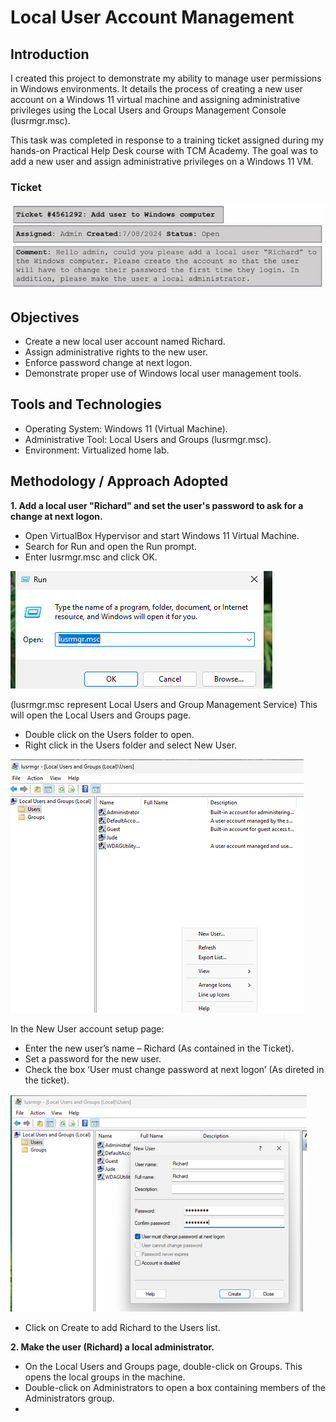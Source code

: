 # Local User Account Management

## Introduction
I created this project to demonstrate my ability to manage user permissions in Windows environments. It details the process of creating a new user account on a Windows 11 virtual machine and assigning administrative privileges using the Local Users and Groups Management Console (lusrmgr.msc).

This task was completed in response to a training ticket assigned during my hands-on Practical Help Desk course with TCM Academy. The goal was to add a new user and assign administrative privileges on a Windows 11 VM.

### Ticket

![Ticket](https://github.com/Judeorabueze/Local-User-Account-Management/blob/main/Ticket.PNG)

## Objectives
- Create a new local user account named Richard.
- Assign administrative rights to the new user.
- Enforce password change at next logon.
- Demonstrate proper use of Windows local user management tools.

## Tools and Technologies
- Operating System: Windows 11 (Virtual Machine).
- Administrative Tool: Local Users and Groups (lusrmgr.msc).
- Environment: Virtualized home lab.

## Methodology / Approach Adopted

<b>1. Add a local user "Richard" and set the user's password to ask for a change at next logon.</b>
- Open VirtualBox Hypervisor and start Windows 11 Virtual Machine.
- Search for Run and open the Run prompt.
- Enter lusrmgr.msc and click OK.

![Run](https://github.com/Judeorabueze/Local-User-Account-Management/blob/main/Run.png)

(lusrmgr.msc represent Local Users and Group Management Service) This will open the Local Users and Groups page.
- Double click on the Users folder to open.
- Right click in the Users folder and select New User.
  
![Users](https://github.com/Judeorabueze/Local-User-Account-Management/blob/main/User%20page.png)

In the New User account setup page:
-	Enter the new user’s name – Richard (As contained in the Ticket).
-	Set a password for the new user.
-	Check the box ‘User must change password at next logon’ (As direted in the ticket).

![new user](https://github.com/Judeorabueze/Local-User-Account-Management/blob/main/new%20user.png)

- Click on Create to add Richard to the Users list.

<b>2. Make the user (Richard) a local administrator.</b>
- On the Local Users and Groups page, double-click on Groups. This opens the local groups in the machine.
- Double-click on Administrators to open a box containing members of the Administrators group.
- 
